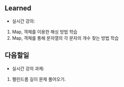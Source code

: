 ## Learned
- 실시간 강의:
1. Map, 객체를 이용한 해싱 방법 학습
2. Map, 객체를 통해 문자열의 각 문자의 개수 찾는 방법 학습

## 다음할일
- 실시간 강의 과제:
1. 팰린드롬 길이 문제 풀어오기.
